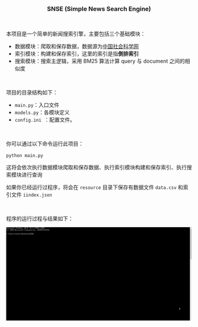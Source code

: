 <center><h3>SNSE (Simple News Search Engine)</h3></center>
<br/>

本项目是一个简单的新闻搜索引擎，主要包括三个基础模块：

* 数据模块：爬取和保存数据，数据源为[中国社会科学网](http://his.cssn.cn/lsx/sjls/)
* 索引模块：构建和保存索引，这里的索引是指**倒排索引**
* 搜索模块：搜索主逻辑，采用 BM25 算法计算 query 与 document 之间的相似度

<br/>

项目的目录结构如下：

* `main.py`：入口文件
* `models.py`：各模块定义
* `config.ini`&nbsp;&nbsp;：配置文件。

<br/>

你可以通过以下命令运行此项目：

```shell
python main.py
```

这将会依次执行数据模块爬取和保存数据、执行索引模块构建和保存索引、执行搜索模块进行查询

如果你已经运行过程序，将会在 `resource` 目录下保存有数据文件 `data.csv` 和索引文件 `iindex.json`

<br/>

程序的运行过程与结果如下：

![Demo](demo.gif)